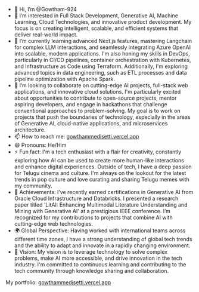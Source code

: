 - 👋 Hi, I’m @Gowtham-924
- 👀 I’m interested in Full Stack Development, Generative AI, Machine Learning, Cloud Technologies, and innovative product development. My focus is on creating intelligent, scalable, and efficient systems that deliver real-world impact.
- 🌱 I’m currently learning advanced Next.js features, mastering Langchain for complex LLM interactions, and seamlessly integrating Azure OpenAI into scalable, modern applications. I'm also honing my skills in DevOps, particularly in CI/CD pipelines, container orchestration with Kubernetes, and Infrastructure as Code using Terraform. Additionally, I'm exploring advanced topics in data engineering, such as ETL processes and data pipeline optimization with Apache Spark.
- 💞️ I’m looking to collaborate on cutting-edge AI projects, full-stack web applications, and innovative cloud solutions. I'm particularly excited about opportunities to contribute to open-source projects, mentor aspiring developers, and engage in hackathons that challenge conventional approaches to problem-solving. My goal is to work on projects that push the boundaries of technology, especially in the areas of Generative AI, cloud-native applications, and microservices architecture.
- 📫 How to reach me: [gowthammedisetti.vercel.app](https://gowthammedisetti.vercel.app/)
- 😄 Pronouns: He/Him
- ⚡ Fun fact: I'm a tech enthusiast with a flair for creativity, constantly exploring how AI can be used to create more human-like interactions and enhance digital experiences. Outside of tech, I have a deep passion for Telugu cinema and culture. I'm always on the lookout for the latest trends in pop culture and love curating and sharing Telugu memes with my community.
- 🚀 Achievements: I’ve recently earned certifications in Generative AI from Oracle Cloud Infrastructure and Databricks. I presented a research paper titled 'LitAI: Enhancing Multimodal Literature Understanding and Mining with Generative AI' at a prestigious IEEE conference. I’m recognized for my contributions to projects that combine AI with cutting-edge web technologies.
- 🌍 Global Perspective: Having worked with international teams across different time zones, I have a strong understanding of global tech trends and the ability to adapt and innovate in a rapidly changing environment.
- 🎯 Vision: My vision is to leverage technology to solve complex problems, make AI more accessible, and drive innovation in the tech industry. I'm committed to continuous learning and contributing to the tech community through knowledge sharing and collaboration.

My portfolio: [gowthammedisetti.vercel.app](https://gowthammedisetti.vercel.app/)
<!---
Gowtham-924/Gowtham-924 is a ✨ special ✨ repository because its `README.md` (this file) appears on your GitHub profile.
You can click the Preview link to take a look at your changes.
--->
